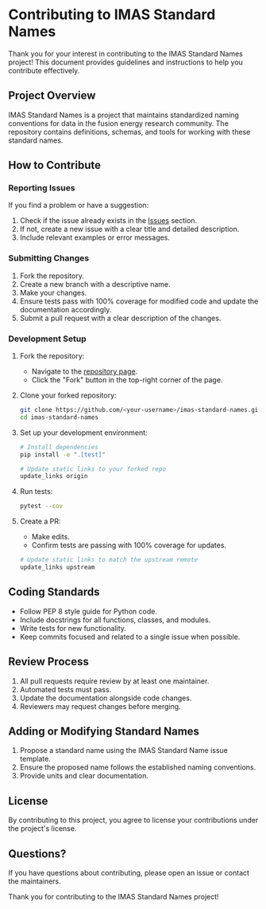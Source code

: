 # Contributing to IMAS Standard Names

Thank you for your interest in contributing to the IMAS Standard Names project! This document provides guidelines and instructions to help you contribute effectively.

## Project Overview

IMAS Standard Names is a project that maintains standardized naming conventions for data in the fusion energy research community. The repository contains definitions, schemas, and tools for working with these standard names.

## How to Contribute

### Reporting Issues

If you find a problem or have a suggestion:

1. Check if the issue already exists in the [Issues](https://github.com/iterorganization/imas-standard-names/issues) section.
2. If not, create a new issue with a clear title and detailed description.
3. Include relevant examples or error messages.

### Submitting Changes

1. Fork the repository.
2. Create a new branch with a descriptive name.
3. Make your changes.
4. Ensure tests pass with 100% coverage for modified code and update the documentation accordingly.
5. Submit a pull request with a clear description of the changes.

### Development Setup

1. Fork the repository:

   - Navigate to the [repository page](https://github.com/iterorganization/imas-standard-names).
   - Click the "Fork" button in the top-right corner of the page.

2. Clone your forked repository:

   ```bash
   git clone https://github.com/<your-username>/imas-standard-names.git
   cd imas-standard-names
   ```

3. Set up your development environment:

   ```bash
   # Install dependencies
   pip install -e ".[test]"
   ```

   ```bash
   # Update static links to your forked repo
   update_links origin
   ```

4. Run tests:

   ```bash
   pytest --cov
   ```

5. Create a PR:

   - Make edits.
   - Confirm tests are passing with 100% coverage for updates.

   ```bash
   # Update static links to match the upstream remote
   update_links upstream
   ```

## Coding Standards

- Follow PEP 8 style guide for Python code.
- Include docstrings for all functions, classes, and modules.
- Write tests for new functionality.
- Keep commits focused and related to a single issue when possible.

## Review Process

1. All pull requests require review by at least one maintainer.
2. Automated tests must pass.
3. Update the documentation alongside code changes.
4. Reviewers may request changes before merging.

## Adding or Modifying Standard Names

1. Propose a standard name using the IMAS Standard Name issue template.
2. Ensure the proposed name follows the established naming conventions.
3. Provide units and clear documentation.

## License

By contributing to this project, you agree to license your contributions under the project's license.

## Questions?

If you have questions about contributing, please open an issue or contact the maintainers.

Thank you for contributing to the IMAS Standard Names project!
